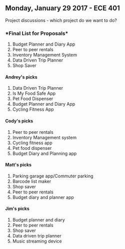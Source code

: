 ## Monday, January 29 2017 - ECE 401
Project discussions - which project do we want to do?
### \*Final List for Proposals\*
1. Budget Planner and Diary App
2. Peer to peer rentals
3. Inventory Management System
4. Data Driven Trip Planner
5. Shop Saver

#### Andrey's picks
1. Data Driven Trip Planner
2. Is My Food Safe App
3. Pet Food Dispenser
4. Budget Planner and Diary App
5. Cycling Fitness App

#### Cody's picks
1. Peer to peer rentals
2. Inventory Management system
3. Cycling fitness app
4. Pet food dispenser
5. Budget Diary and Planning app

#### Matt's picks
1. Parking garage app/Commuter parking
2. Barcode list maker
3. Shop saver
4. Peer to peer rentals
5. Budget diary and planner app

#### Jim's picks
1. Budget planner and diary
2. Peer to peer rentals
3. Shop saver
4. Data driven trip planner
5. Music streaming device
